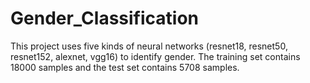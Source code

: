 # Gender_Classification
This project uses five kinds of neural networks (resnet18, resnet50, resnet152, alexnet, vgg16) to identify gender. The training set contains 18000 samples and the test set contains 5708 samples.
